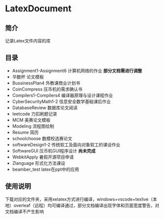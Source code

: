 # LatexDocument
## 简介
记录Latex文件内容的库
## 目录
- Assignment1-Assignment6 计算机网络的作业 **部分文档需进行调整**
- 华数杯 论文模板
- BussinessPlan4 外教课商业计划书
- CoinCompress 压币机的需求确认书
- Compilers1-Compilers4 编译器原理与设计课程作业
- CyberSecurityMath1-2 信息安全数学基础课后作业
- DatabaseReview 数据库论文阅读
- leetcode 力扣刷题记录
- MCM 美赛论文模板
- Modeling 流程图绘制
- Resume 简历
- schoolchoose 数模校选赛论文
- softwareDesign1-2 传统软工及面向对象软工的课设作业
- SoftwareGUI 压币机GUI程序设计 **尚未完成**
- WebkitApply 暑假开源项目申请
- Zlanguage 形式化方法课设
- beamber_test latex在ppt中的应用
## 使用说明
下载对应的文件夹，采用xelatex方式进行编译，windows+vscode+texlive（本地）overleaf（远程）均可编译通过，部分文档编译出现字体和页面宽度警告，对文档编译不产生影响
